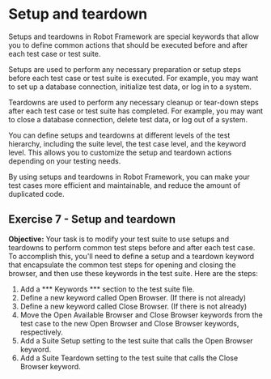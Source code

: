 # Setup and teardown

Setups and teardowns in Robot Framework are special keywords that allow you to define common actions that should be executed before and after each test case or test suite.

Setups are used to perform any necessary preparation or setup steps before each test case or test suite is executed. For example, you may want to set up a database connection, initialize test data, or log in to a system.

Teardowns are used to perform any necessary cleanup or tear-down steps after each test case or test suite has completed. For example, you may want to close a database connection, delete test data, or log out of a system.

You can define setups and teardowns at different levels of the test hierarchy, including the suite level, the test case level, and the keyword level. This allows you to customize the setup and teardown actions depending on your testing needs.

By using setups and teardowns in Robot Framework, you can make your test cases more efficient and maintainable, and reduce the amount of duplicated code.

## Exercise 7 - Setup and teardown

**Objective:** Your task is to modify your test suite to use setups and teardowns to perform common test steps before and after each test case. To accomplish this, you'll need to define a setup and a teardown keyword that encapsulate the common test steps for opening and closing the browser, and then use these keywords in the test suite. Here are the steps:

1. Add a *** Keywords *** section to the test suite file.
2. Define a new keyword called Open Browser. (If there is not already)
3. Define a new keyword called Close Browser. (If there is not already)
4. Move the Open Available Browser and Close Browser keywords from the test case to the new Open Browser and Close Browser keywords, respectively.
6. Add a Suite Setup setting to the test suite that calls the Open Browser keyword.
7. Add a Suite Teardown setting to the test suite that calls the Close Browser keyword.